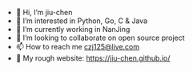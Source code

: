 - 👋 Hi, I’m jiu-chen
- 👀 I’m interested in Python, Go, C & Java
- 🌱 I’m currently working in NanJing
- 💞️ I’m looking to collaborate on open source project
- 📫 How to reach me czj125@live.com
- 🍁 My rough website: https://jiu-chen.github.io/
